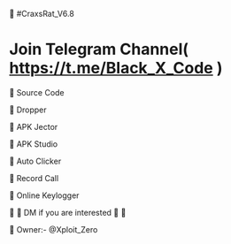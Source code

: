 🔴 #CraxsRat_V6.8

# Join Telegram Channel( https://t.me/Black_X_Code )

🫧 Source Code

🫧  Dropper

🫧 APK Jector

🫧 APK Studio

🫧 Auto Clicker

🫧 Record Call

🫧 Online Keylogger

💬 🔻 DM if you are interested 🔻 💬

👑 Owner:- @Xploit_Zero
